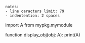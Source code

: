 ```fenix
notes:
- line caracters limit: 79
- indentention: 2 spaces
```

import A from mypkg.mymodule

function display_obj(obj: A):
    print(A)
